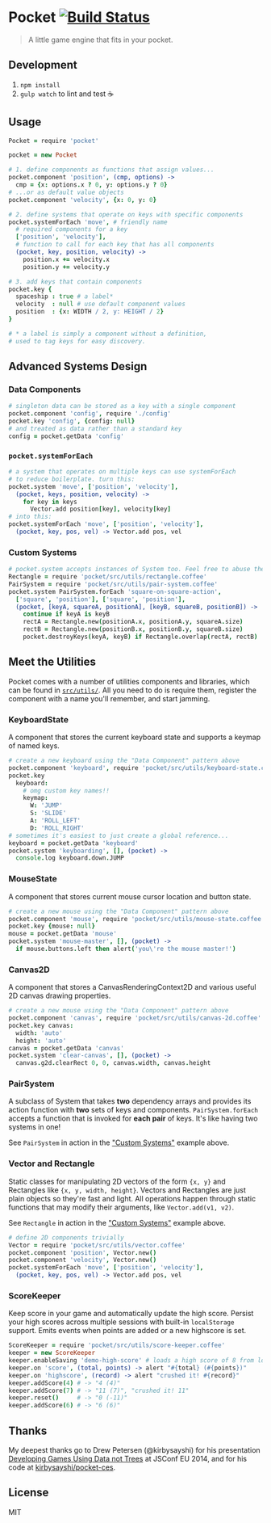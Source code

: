# Pocket [![Build Status](https://travis-ci.org/giladgray/pocket.svg?branch=master)](https://travis-ci.org/giladgray/pocket)

> A little game engine that fits in your pocket.

## Development
1. `npm install`
2. `gulp watch` to lint and test :coffee:

## Usage
```coffeescript
Pocket = require 'pocket'

pocket = new Pocket

# 1. define components as functions that assign values...
pocket.component 'position', (cmp, options) ->
  cmp = {x: options.x ? 0, y: options.y ? 0}
# ...or as default value objects
pocket.component 'velocity', {x: 0, y: 0}

# 2. define systems that operate on keys with specific components
pocket.systemForEach 'move', # friendly name
  # required components for a key
  ['position', 'velocity'],
  # function to call for each key that has all components
  (pocket, key, position, velocity) ->
    position.x += velocity.x
    position.y += velocity.y

# 3. add keys that contain components
pocket.key {
  spaceship : true # a label*
  velocity  : null # use default component values
  position  : {x: WIDTH / 2, y: HEIGHT / 2}
}

# * a label is simply a component without a definition,
# used to tag keys for easy discovery.
```

## Advanced Systems Design
### Data Components
```coffeescript
# singleton data can be stored as a key with a single component
pocket.component 'config', require './config'
pocket.key 'config', {config: null}
# and treated as data rather than a standard key
config = pocket.getData 'config'
```

### `pocket.systemForEach`
```coffeescript
# a system that operates on multiple keys can use systemForEach
# to reduce boilerplate. turn this:
pocket.system 'move', ['position', 'velocity'],
  (pocket, keys, position, velocity) ->
    for key in keys
      Vector.add position[key], velocity[key]
# into this:
pocket.systemForEach 'move', ['position', 'velocity'],
  (pocket, key, pos, vel) -> Vector.add pos, vel
```

### Custom Systems
```coffeescript
# pocket.system accepts instances of System too. Feel free to abuse the system...
Rectangle = require 'pocket/src/utils/rectangle.coffee'
PairSystem = require 'pocket/src/utils/pair-system.coffee'
pocket.system PairSystem.forEach 'square-on-square-action',
  ['square', 'position'], ['square', 'position'],
  (pocket, [keyA, squareA, positionA], [keyB, squareB, positionB]) ->
    continue if keyA is keyB
    rectA = Rectangle.new(positionA.x, positionA.y, squareA.size)
    rectB = Rectangle.new(positionB.x, positionB.y, squareB.size)
    pocket.destroyKeys(keyA, keyB) if Rectangle.overlap(rectA, rectB)
```

## Meet the Utilities
Pocket comes with a number of utilities components and libraries, which can be
found in [`src/utils/`](https://github.com/giladgray/pocket/tree/master/src/utils).
All you need to do is require them, register the component with a name you'll
remember, and start jamming.

### KeyboardState
A component that stores the current keyboard state and supports a keymap of named keys.
```coffeescript
# create a new keyboard using the "Data Component" pattern above
pocket.component 'keyboard', require 'pocket/src/utils/keyboard-state.coffee'
pocket.key
  keyboard:
    # omg custom key names!!
    keymap:
      W: 'JUMP'
      S: 'SLIDE'
      A: 'ROLL_LEFT'
      D: 'ROLL_RIGHT'
# sometimes it's easiest to just create a global reference...
keyboard = pocket.getData 'keyboard'
pocket.system 'keyboarding', [], (pocket) ->
  console.log keyboard.down.JUMP
```

### MouseState
A component that stores current mouse cursor location and button state.
```coffeescript
# create a new mouse using the "Data Component" pattern above
pocket.component 'mouse', require 'pocket/src/utils/mouse-state.coffee'
pocket.key {mouse: null}
mouse = pocket.getData 'mouse'
pocket.system 'mouse-master', [], (pocket) ->
  if mouse.buttons.left then alert('you\'re the mouse master!')
```

### Canvas2D
A component that stores a CanvasRenderingContext2D and various useful 2D canvas
drawing properties.
```coffeescript
# create a new mouse using the "Data Component" pattern above
pocket.component 'canvas', require 'pocket/src/utils/canvas-2d.coffee'
pocket.key canvas:
  width: 'auto'
  height: 'auto'
canvas = pocket.getData 'canvas'
pocket.system 'clear-canvas', [], (pocket) ->
  canvas.g2d.clearRect 0, 0, canvas.width, canvas.height
```

### PairSystem
A subclass of System that takes **two** dependency arrays and provides its
action function with **two** sets of keys and components. `PairSystem.forEach`
accepts a function that is invoked for **each pair** of keys. It's like having
two systems in one!

See `PairSystem` in action in the ["Custom Systems"](#custom-systems) example above.

### Vector and Rectangle
Static classes for manipulating 2D vectors of the form `{x, y}` and Rectangles
like `{x, y, width, height}`. Vectors and Rectangles are just plain objects so
they're fast and light. All operations happen through static functions that may
modify their arguments, like `Vector.add(v1, v2)`.

See `Rectangle` in action in the ["Custom Systems"](#custom-systems) example above.

```coffeescript
# define 2D components trivially
Vector = require 'pocket/src/utils/vector.coffee'
pocket.component 'position', Vector.new()
pocket.component 'velocity', Vector.new()
pocket.systemForEach 'move', ['position', 'velocity'],
  (pocket, key, pos, vel) -> Vector.add pos, vel
```

### ScoreKeeper
Keep score in your game and automatically update the high score. Persist your high
scores across multiple sessions with built-in `localStorage` support. Emits events
when points are added or a new highscore is set.
```coffeescript
ScoreKeeper = require 'pocket/src/utils/score-keeper.coffee'
keeper = new ScoreKeeper
keeper.enableSaving 'demo-high-score' # loads a high score of 8 from localStorage
keeper.on 'score', (total, points) -> alert "#{total} (#{points})"
keeper.on 'highscore', (record) -> alert "crushed it! #{record}"
keeper.addScore(4) # -> "4 (4)"
keeper.addScore(7) # -> "11 (7)", "crushed it! 11"
keeper.reset()     # -> "0 (-11)"
keeper.addScore(6) # -> "6 (6)"
```

## Thanks
My deepest thanks go to Drew Petersen (@kirbysayshi) for his presentation
[Developing Games Using Data not Trees](http://2014.jsconf.eu/speakers/#/speakers/drew-petersen-developing-games-using-data-not-trees)
at JSConf EU 2014, and for his code at [kirbysayshi/pocket-ces](https://github.com/kirbysayshi/pocket-ces).

## License
MIT
